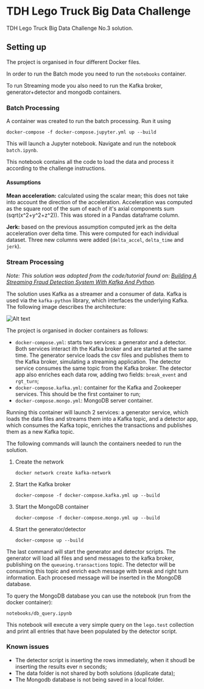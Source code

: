 # TDH Lego Truck Big Data Challenge
TDH Lego Truck Big Data Challenge No.3 solution. 

## Setting up 
The project is organised in four different Docker files. 

In order to run the Batch mode you need to run the `notebooks` container. 

To run Streaming mode you also need to run the Kafka broker, generator+detector and mongodb containers. 

### Batch Processing
A container was created to run the batch processing. Run it using 

```docker-compose -f docker-compose.jupyter.yml up --build```

This will launch a Jupyter notebook. Navigate and run the notebook `batch.ipynb`.

This notebook contains all the code to load the data and process it according to the challenge instructions. 

#### Assumptions

**Mean acceleration:** calculated using the scalar mean; this does not take into account the direction of the acceleration. Acceleration was computed as the square root of the sum of each of it's axial components sum (sqrt(x^2+y^2+z^2)). 
This was stored in a Pandas dataframe column. 

**Jerk:** based on the previous assumption computed jerk as the delta acceleration over delta time. This were computed for each individual dataset. Three new columns were added (`delta_accel`, `delta_time` and `jerk`).

### Stream Processing 

_Note: This solution was adopted from the code/tutorial found on: 
[Building A Streaming Fraud Detection System With Kafka And Python](https://blog.florimondmanca.com/building-a-streaming-fraud-detection-system-with-kafka-and-python)._ 

The solution uses Kafka as a streamer and a consumer of data. Kafka is used via the `kafka-python` library, which interfaces the underlying Kafka. The following image describes the architecture: 

![Alt text](/img/tdh_lego_arch.png?raw=true "Streaming solution architecture diagram")

The project is organised in docker containers as follows: 
* `docker-compose.yml`: starts two  services: a generator and a detector. Both services interact ith the Kafka broker and are started at the same time. The generator service loads the csv files and publishes them to the Kafka broker, simulating a streaming application. The detector service consumes the same topic from  the Kafka broker. The detector app also enriches each data row, adding two fields: `break_event` and `rgt_turn`;
* `docker-compose.kafka.yml`: container for the Kafka and Zookeeper services. This should be the first container to run;
* `docker-compose.mongo.yml`: MongoDB server container. 

Running this container will launch 2 services: a generator service, which loads the data files and streams them into a Kafka topic, and a detector app, which consumes the Kafka topic, enriches the transactions and publishes them as a new Kafka topic. 

The following commands will launch the containers needed to run the solution. 
1. Create the network 

   ```docker network create kafka-network```
1. Start the Kafka broker

    ```docker-compose -f docker-compose.kafka.yml up --build``` 
2. Start the MongoDB container 

   ```docker-compose -f docker-compose.mongo.yml up --build```
3. Start the generator/detector
  
   ```docker-compose up --build```

The last command will start the generator and detector scripts. The generator will load all files and send messages to the kafka broker, publishing on the `queueing.transactions` topic. The detector will be consuming this topic and enrich each message with break and right turn information. Each procesed message will be inserted in the MongoDB database.

To query the MongoDB database you can use the  notebook (run from the docker container): 
   
   ```notebooks/db_query.ipynb```

This notebook will execute a very simple query on the `lego.test` collection and print all entries that have been populated by the detector script.

### Known issues
* The detector script is inserting the rows immediately, when it shoudl be inserting the results ever n seconds; 
* The data folder is not shared by both solutions (duplicate data);
* The Mongodb database is not being saved in a local folder.


